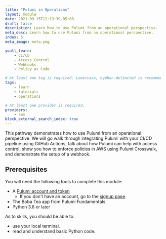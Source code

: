 ```yaml
---
title: "Pulumi in Operations"
layout: module
date: 2021-09-15T12:19:39-05:00
draft: false
description: Learn how to use Pulumi from an operational perspective.
meta_desc: Learn how to use Pulumi from an operational perspective.
index: 5
meta_image: meta.png

youll_learn:
    - CI/CD
    - Access Control
    - Webhooks
    - Policy as Code

# At least one tag is required. Lowercase, hyphen-delimited is recommended.
tags:
    - learn
    - tutorials
    - operations

# At least one provider is required.
providers:
    - aws
block_external_search_index: true
---
```


This pathway demonstrates how to use Pulumi from an operational perspective. We will go walk through integrating Pulumi with your CI/CD pipeline using GitHub Actions, talk about how Pulumi can help with access control, show you how to enforce policies in AWS using Pulumi Crosswalk, and demonstrate the setup of a webhook.

## Prerequisites

You will need the following tools to complete this module:
- A [Pulumi account and token](http:app.pulumi.com)
  - If you don't have an account, go to the
    [signup page](https://app.pulumi.com/signup).
- The Boba Tea app from Pulumi Fundamentals
- Python 3.8 or later

As to skills, you should be able to:

- use your local terminal.
- read and understand basic Python code.